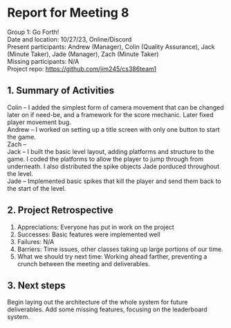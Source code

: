 # Report for Meeting 8
Group 1: Go Forth! <br>
Date and location: 10/27/23, Online/Discord <br>
Present participants: Andrew (Manager), Colin (Quality Assurance), Jack (Minute Taker), Jade (Manager), Zach (Minute Taker) <br>
Missing participants: N/A <br>
Project repo: https://github.com/jim245/cs386team1 <br>

## 1. Summary of Activities
Colin – I added the simplest form of camera movement that can be changed later on if need-be, and a framework for the score mechanic. Later fixed player movement bug. <br>
Andrew – I worked on setting up a title screen with only one button to start the game.<br>
Zach – <br>
Jack – I built the basic level layout, adding platforms and structure to the game. I coded the platforms to allow the player to jump through from underneath. I also distributed the spike objects Jade porduced throughout the level.<br>
Jade – Implemented basic spikes that kill the player and send them back to the start of the level. <br>

## 2. Project Retrospective
  1. Appreciations: Everyone has put in work on the project<br>
  2. Successes: Basic features were implemented well<br>
  3. Failures: N/A <br>
  4. Barriers: Time issues, other classes taking up large portions of our time. <br>
  5. What we should try next time: Working ahead farther, preventing a crunch between the meeting and deliverables. <br>

## 3. Next steps
Begin laying out the architecture of the whole system for future deliverables. Add some missing features, focusing on the leaderboard system.
